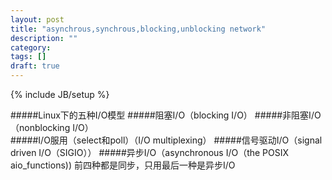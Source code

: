 ```yaml
---
layout: post
title: "asynchrous,synchrous,blocking,unblocking network"
description: ""
category: 
tags: []
draft: true
---
```

{% include JB/setup %}

#####Linux下的五种I/O模型
#####阻塞I/O（blocking I/O）
#####非阻塞I/O（nonblocking I/O）  
#####I/O服用（select和poll）（I/O multiplexing）
#####信号驱动I/O（signal driven I/O（SIGIO））
#####异步I/O（asynchronous I/O（the POSIX aio_functions))
前四种都是同步，只用最后一种是异步I/O

